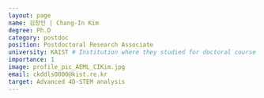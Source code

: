 ```yaml
---
layout: page
name: 김창인 | Chang-In Kim
degree: Ph.D
category: postdoc
position: Postdoctoral Research Associate
university: KAIST # Institution where they studied for doctoral course
importance: 1
image: profile_pic_AEML_CIKim.jpg
email: ckddls0000@kist.re.kr
target: Advanced 4D-STEM analysis
---
```

